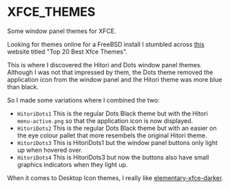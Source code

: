 # XFCE_THEMES
Some window panel themes for XFCE.

Looking for themes online for a FreeBSD install I stumbled across [this](https://www.ubuntupit.com/best-xfce-themes-for-linux/) website titled "Top 20 Best Xfce Themes".

This is where I discovered the Hitori and Dots window panel themes. Although I was not that impressed by them, the Dots theme removed the application icon from the window panel and the Hitori theme was more blue than black.

So I made some variations where I combined the two:

- `HitoriDots1` This is the regular Dots Black theme but with the Hitori `menu-active.png` so that the application icon is now displayed.
- `HitoriDots2` This is the regular Dots Black theme but with an easier on the eye colour pallet that more resembels the original Hitori theme.
- `HitoriDots3` This is HitoriDots1 but the window panel buttons only light up when hovered over.
- `HitoriDots4` This is HitoriDots3 but now the buttons also have small graphics indicators when they light up.

When it comes to Desktop Icon themes, I really like [elementary-xfce-darker](https://github.com/shimmerproject/elementary-xfce/).
